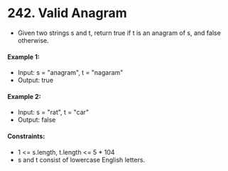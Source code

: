 # 242. Valid Anagram
- Given two strings s and t, return true if t is an anagram of s, and false otherwise.

#### Example 1:

- Input: s = "anagram", t = "nagaram"
- Output: true

#### Example 2:

- Input: s = "rat", t = "car"
- Output: false
 

#### Constraints:

- 1 <= s.length, t.length <= 5 * 104
- s and t consist of lowercase English letters.